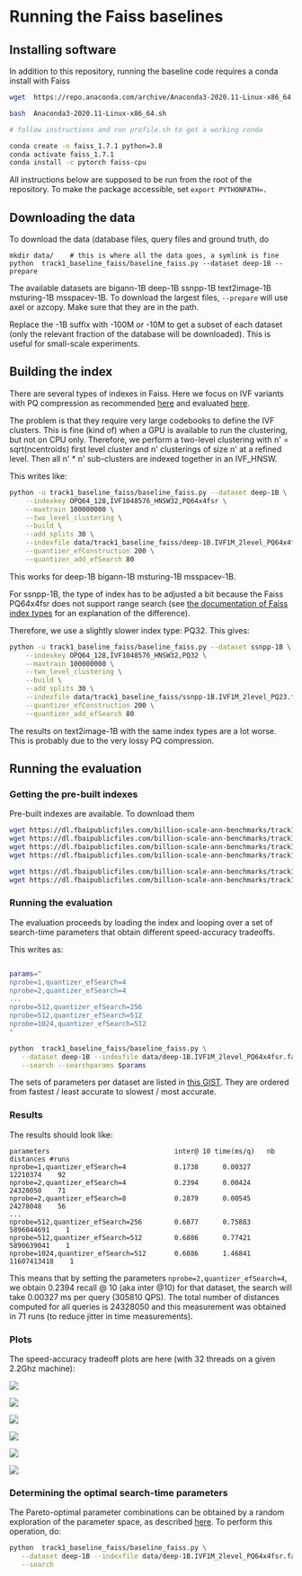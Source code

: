# Running the Faiss baselines 

## Installing software 

In addition to this repository, running the baseline code requires a conda install with Faiss

```bash
wget  https://repo.anaconda.com/archive/Anaconda3-2020.11-Linux-x86_64.sh

bash  Anaconda3-2020.11-Linux-x86_64.sh

# follow instructions and run profile.sh to get a working conda

conda create -n faiss_1.7.1 python=3.8
conda activate faiss_1.7.1
conda install -c pytorch faiss-cpu
```

All instructions below are supposed to be run from the root of the repository. 
To make the package accessible, set `export PYTHONPATH=.`

## Downloading the data 

To download the data (database files, query files and ground truth, do 
```
mkdir data/    # this is where all the data goes, a symlink is fine
python  track1_baseline_faiss/baseline_faiss.py --dataset deep-1B --prepare
```
The available datasets are bigann-1B deep-1B ssnpp-1B text2image-1B msturing-1B msspacev-1B. 
To download the largest files, `--prepare` will use axel or azcopy. Make sure that they are in the path.

Replace the -1B suffix with -100M or -10M to get a subset of each dataset (only the relevant fraction of the database will be downloaded). 
This is useful for small-scale experiments.

## Building the index 

There are several types of indexes in Faiss. 
Here we focus on IVF variants with PQ compression as recommended [here](https://github.com/facebookresearch/faiss/wiki/Guidelines-to-choose-an-index#if-100m---1b-ivf1048576_hnsw32) and evaluated [here](https://github.com/facebookresearch/faiss/wiki/Indexing-1G-vectors#1b-datasets). 

The problem is that they require very large codebooks to define the IVF clusters. 
This is fine (kind of) when a GPU is available to run the clustering, but not on CPU only. 
Therefore, we perform a two-level clustering with n' = sqrt(ncentroids) first level cluster and n' clusterings of size n' at a refined level. 
Then all n' * n' sub-clusters are indexed together in an IVF_HNSW.

This writes like: 

```bash
python -u track1_baseline_faiss/baseline_faiss.py --dataset deep-1B \
    --indexkey OPQ64_128,IVF1048576_HNSW32,PQ64x4fsr \
    --maxtrain 100000000 \
    --two_level_clustering \
    --build \
    --add_splits 30 \
    --indexfile data/track1_baseline_faiss/deep-1B.IVF1M_2level_PQ64x4fsr.faissindex \
    --quantizer_efConstruction 200 \
    --quantizer_add_efSearch 80 
```

This works for deep-1B bigann-1B msturing-1B msspacev-1B. 

For ssnpp-1B, the type of index has to be adjusted a bit because the Faiss PQ64x4fsr does not support range search (see [the documentation of Faiss index types](https://github.com/facebookresearch/faiss/wiki/The-index-factory#encodings) for an explanation of the difference). 

Therefore, we use a slightly slower index type: PQ32. This gives: 
```bash
python -u track1_baseline_faiss/baseline_faiss.py --dataset ssnpp-1B \
    --indexkey OPQ64_128,IVF1048576_HNSW32,PQ32 \
    --maxtrain 100000000 \
    --two_level_clustering \
    --build \
    --add_splits 30 \
    --indexfile data/track1_baseline_faiss/ssnpp-1B.IVF1M_2level_PQ23.faissindex \
    --quantizer_efConstruction 200 \
    --quantizer_add_efSearch 80 
```

The results on text2image-1B with the same index types are a lot worse.
This is probably due to the very lossy PQ compression. 

## Running the evaluation

### Getting the pre-built indexes 

Pre-built indexes are available. 
To download them 

```bash
wget https://dl.fbaipublicfiles.com/billion-scale-ann-benchmarks/track1_baseline_faiss/deep-1B.IVF1M_2level_PQ64x4fsr.faissindex -P data/
wget https://dl.fbaipublicfiles.com/billion-scale-ann-benchmarks/track1_baseline_faiss/bigann-1B.IVF1M_2level_PQ64x4fsr.faissindex -P data/
wget https://dl.fbaipublicfiles.com/billion-scale-ann-benchmarks/track1_baseline_faiss/msturing-1B.IVF1M_2level_PQ64x4fsr.faissindex -P data/
wget https://dl.fbaipublicfiles.com/billion-scale-ann-benchmarks/track1_baseline_faiss/msspacev-1B.IVF1M_2level_PQ64x4fsr.faissindex -P data/

wget https://dl.fbaipublicfiles.com/billion-scale-ann-benchmarks/track1_baseline_faiss/ssnpp-1B.IVF1M_2level_PQ32.faissindex -P data/
wget https://dl.fbaipublicfiles.com/billion-scale-ann-benchmarks/track1_baseline_faiss/text2image-1B.IVF1M_2level_PQ32.faissindex -P data/

```


### Running the evaluation




The evaluation proceeds by loading the index and looping over a set of search-time parameters that obtain different speed-accuracy tradeoffs. 

This writes as: 
```bash

params="
nprobe=1,quantizer_efSearch=4
nprobe=2,quantizer_efSearch=4
...
nprobe=512,quantizer_efSearch=256
nprobe=512,quantizer_efSearch=512
nprobe=1024,quantizer_efSearch=512
"

python  track1_baseline_faiss/baseline_faiss.py \
   --dataset deep-1B --indexfile data/deep-1B.IVF1M_2level_PQ64x4fsr.faissindex \
   --search --searchparams $params

```

The sets of parameters per dataset are listed in [this GIST](https://gist.github.com/mdouze/bb71032f0b3bf3cc9bdaa6ff1287c144). 
They are ordered from fastest / least accurate to slowest / most accurate.

### Results 

The results should look like: 

```
parameters                               inter@ 10 time(ms/q)   nb distances #runs
nprobe=1,quantizer_efSearch=4            0.1738      0.00327       12210374    92
nprobe=2,quantizer_efSearch=4            0.2394      0.00424       24328050    71
nprobe=2,quantizer_efSearch=8            0.2879      0.00545       24278048    56
...
nprobe=512,quantizer_efSearch=256        0.6877      0.75883     5896044691    1
nprobe=512,quantizer_efSearch=512        0.6886      0.77421     5890639041    1
nprobe=1024,quantizer_efSearch=512       0.6886      1.46841    11607413418    1
```

This means that by setting the parameters `nprobe=2,quantizer_efSearch=4`, we obtain 0.2394 recall @ 10 (aka inter @10) for that dataset, the search will take  0.00327 ms per query (305810 QPS). 
The total number of distances computed for all queries is 24328050 and this measurement was obtained in 71 runs (to reduce jitter in time measurements).


### Plots

The speed-accuracy tradeoff plots are here (with 32 threads on a given 2.2Ghz machine): 

![](plots/bigann-1B.png)

![](plots/deep-1B.png)

![](plots/msturing-1B.png)

![](plots/msspace-1B.png)

![](plots/ssnpp-1B.png)

![](plots/text2image-1B.png)


### Determining the optimal search-time parameters

The Pareto-optimal parameter combinations can be obtained by a random exploration of the parameter space, as described [here](https://github.com/facebookresearch/faiss/wiki/Index-IO,-cloning-and-hyper-parameter-tuning#auto-tuning-the-runtime-parameters). 
To perform this operation, do:
```bash
python  track1_baseline_faiss/baseline_faiss.py \
   --dataset deep-1B --indexfile data/deep-1B.IVF1M_2level_PQ64x4fsr.faissindex \
   --search 
```
